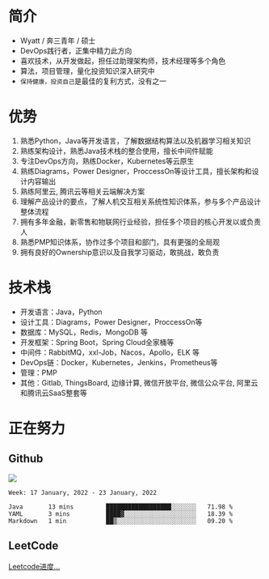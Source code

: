 # 简介
- Wyatt / 奔三青年 / 硕士
- DevOps践行者，正集中精力此方向
- 喜欢技术，从开发做起，担任过助理架构师，技术经理等多个角色
- 算法，项目管理，量化投资知识深入研究中
- `保持健康，投资自己`是最佳的复利方式，没有之一



#  优势
1. 熟悉Python，Java等开发语言，了解数据结构算法以及机器学习相关知识
2. 熟练架构设计，熟悉Java技术栈的整合使用，擅长中间件赋能
3. 专注DevOps方向，熟练Docker，Kubernetes等云原生
4. 熟练Diagrams，Power Designer，ProccessOn等设计工具，擅长架构和设计内容输出
5. 熟练阿里云, 腾讯云等相关云端解决方案
6. 理解产品设计的要点，了解人机交互相关系统性知识体系，参与多个产品设计整体流程
7. 拥有多年金融，新零售和物联网行业经验，担任多个项目的核心开发以或负责人
8. 熟悉PMP知识体系，协作过多个项目和部门，具有更强的全局观
9. 拥有良好的Ownership意识以及自我学习驱动，敢挑战，敢负责


# 技术栈
- 开发语言：Java，Python
- 设计工具：Diagrams，Power Designer，ProccessOn等
- 数据库：MySQL，Redis，MongoDB 等
- 开发框架：Spring Boot，Spring Cloud全家桶等
- 中间件：RabbitMQ，xxl-Job，Nacos，Apollo，ELK 等
- DevOps链：Docker，Kubernetes，Jenkins，Prometheus等
- 管理：PMP
- 其他：Gitlab, ThingsBoard, 边缘计算, 微信开放平台, 微信公众平台, 阿里云和腾讯云SaaS整套等




# 正在努力
## Github
![](https://github-readme-stats.vercel.app/api?username=wyattup&theme=dark)

<!--START_SECTION:waka-->
```text
Week: 17 January, 2022 - 23 January, 2022

Java       13 mins         ██████████████████░░░░░░░   71.98 % 
YAML       3 mins          ████▓░░░░░░░░░░░░░░░░░░░░   18.39 % 
Markdown   1 min           ██▒░░░░░░░░░░░░░░░░░░░░░░   09.20 % 
```
<!--END_SECTION:waka-->

## LeetCode
[Leetcode进度...](https://leetcode-cn.com/u/wyattwang)



